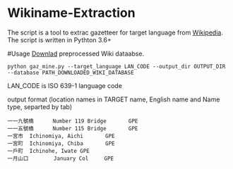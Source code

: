 # Wikiname-Extraction
The script is a tool to extrac gazetteer for target language from [Wikipedia](https://www.wikipedia.org/).
The script is written in Pythton 3.6+

#Usage
[Downlad](https://www.dropbox.com/s/x0w1fljdz33ynoh/all-data.uniq?dl=0) preprocessed Wiki dataabse.

```
python gaz_mine.py --target_language LAN_CODE --output_dir OUTPUT_DIR --database PATH_DOWNLOADED_WIKI_DATABASE
```

LAN_CODE is ISO 639-1 language code

output format (location names in TARGET name, English name and Name type, separted by tab)
```
一一九號橋      Number 119 Bridge       GPE
一一五號橋      Number 115 Bridge       GPE
一宮市  Ichinomiya, Aichi       GPE
一宮町  Ichinomiya, Chiba       GPE
一戶町  Ichinohe, Iwate GPE
一月山口        January Col     GPE
```